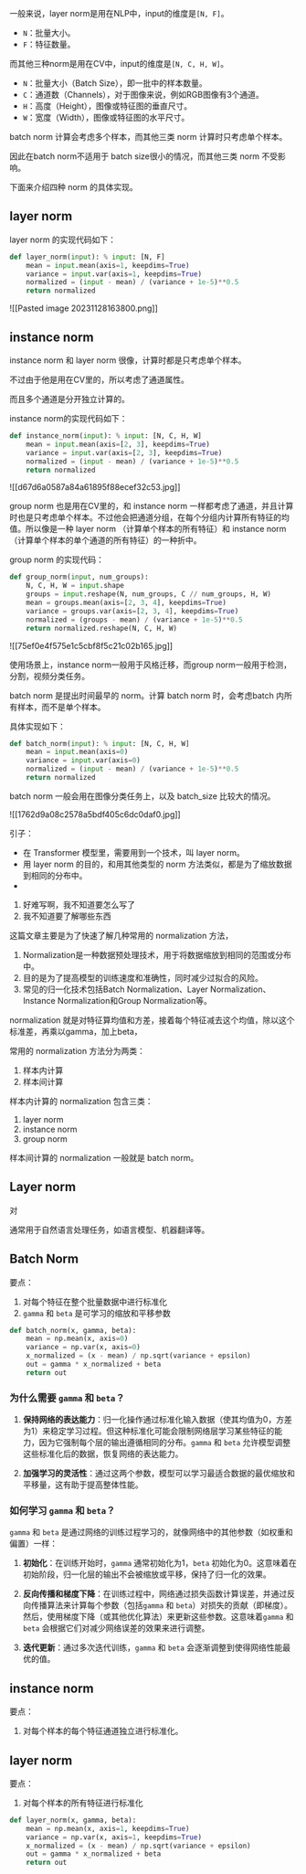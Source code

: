 一般来说，layer norm是用在NLP中，input的维度是`[N, F]`。

- `N`：批量大小。
- `F`：特征数量。

而其他三种norm是用在CV中，input的维度是`[N, C, H, W]`。

- `N`：批量大小（Batch Size），即一批中的样本数量。
- `C`：通道数（Channels），对于图像来说，例如RGB图像有3个通道。
- `H`：高度（Height），图像或特征图的垂直尺寸。
- `W`：宽度（Width），图像或特征图的水平尺寸。

batch norm 计算会考虑多个样本，而其他三类 norm 计算时只考虑单个样本。

因此在batch norm不适用于 batch size很小的情况，而其他三类 norm 不受影响。

下面来介绍四种 norm 的具体实现。

## layer norm

layer norm 的实现代码如下：

```python
def layer_norm(input): % input: [N, F]
    mean = input.mean(axis=1, keepdims=True)
    variance = input.var(axis=1, keepdims=True)
    normalized = (input - mean) / (variance + 1e-5)**0.5
    return normalized
```

![[Pasted image 20231128163800.png]]

## instance norm

instance norm 和 layer norm 很像，计算时都是只考虑单个样本。

不过由于他是用在CV里的，所以考虑了通道属性。

而且多个通道是分开独立计算的。

instance norm的实现代码如下：

```python
def instance_norm(input): % input: [N, C, H, W]
    mean = input.mean(axis=[2, 3], keepdims=True)
    variance = input.var(axis=[2, 3], keepdims=True)
    normalized = (input - mean) / (variance + 1e-5)**0.5
    return normalized
```


![[d67d6a0587a84a61895f88ecef32c53.jpg]]


group norm 也是用在CV里的，和 instance norm 一样都考虑了通道，并且计算时也是只考虑单个样本。不过他会把通道分组，在每个分组内计算所有特征的均值。所以像是一种 layer norm （计算单个样本的所有特征）和 instance norm（计算单个样本的单个通道的所有特征）的一种折中。

group norm 的实现代码：
```python
def group_norm(input, num_groups):
    N, C, H, W = input.shape
    groups = input.reshape(N, num_groups, C // num_groups, H, W)
    mean = groups.mean(axis=[2, 3, 4], keepdims=True)
    variance = groups.var(axis=[2, 3, 4], keepdims=True)
    normalized = (groups - mean) / (variance + 1e-5)**0.5
    return normalized.reshape(N, C, H, W)
```

![[75ef0e4f575e1c5cbf8f5c21c02b165.jpg]]

使用场景上，instance norm一般用于风格迁移，而group norm一般用于检测，分割，视频分类任务。

batch norm 是提出时间最早的 norm。计算 batch norm 时，会考虑batch 内所有样本，而不是单个样本。

具体实现如下：

```python
def batch_norm(input): % input: [N, C, H, W]
    mean = input.mean(axis=0)
    variance = input.var(axis=0)
    normalized = (input - mean) / (variance + 1e-5)**0.5
    return normalized
```

batch norm 一般会用在图像分类任务上，以及 batch_size 比较大的情况。

![[1762d9a08c2578a5bdf405c6dc0daf0.jpg]]





引子：
- 在 Transformer 模型里，需要用到一个技术，叫 layer norm。
- 用 layer norm 的目的，和用其他类型的 norm 方法类似，都是为了缩放数据到相同的分布中。
- 

1. 好难写啊，我不知道要怎么写了
2. 我不知道要了解哪些东西









这篇文章主要是为了快速了解几种常用的 normalization 方法，


1. Normalization是一种数据预处理技术，用于将数据缩放到相同的范围或分布中。
2. 目的是为了提高模型的训练速度和准确性，同时减少过拟合的风险。
3. 常见的归一化技术包括Batch Normalization、Layer Normalization、Instance Normalization和Group Normalization等。


normalization 就是对特征算均值和方差，接着每个特征减去这个均值，除以这个标准差，再乘以gamma，加上beta，




常用的 normalization 方法分为两类：
1. 样本内计算
2. 样本间计算

样本内计算的 normalization 包含三类：
1. layer norm
2. instance norm
3. group norm

样本间计算的 normalization 一般就是 batch norm。

## Layer norm

对

通常用于自然语言处理任务，如语言模型、机器翻译等。

## Batch Norm

要点：
1. 对每个特征在整个批量数据中进行标准化
2. `gamma` 和 `beta` 是可学习的缩放和平移参数

```python
def batch_norm(x, gamma, beta):
    mean = np.mean(x, axis=0)
    variance = np.var(x, axis=0)
    x_normalized = (x - mean) / np.sqrt(variance + epsilon)
    out = gamma * x_normalized + beta
    return out
```

### 为什么需要 `gamma` 和 `beta`？

1. **保持网络的表达能力**：归一化操作通过标准化输入数据（使其均值为0，方差为1）来稳定学习过程。但这种标准化可能会限制网络层学习某些特征的能力，因为它强制每个层的输出遵循相同的分布。`gamma` 和 `beta` 允许模型调整这些标准化后的数据，恢复网络的表达能力。
    
2. **加强学习的灵活性**：通过这两个参数，模型可以学习最适合数据的最优缩放和平移量，这有助于提高整体性能。
    

### 如何学习 `gamma` 和 `beta`？

`gamma` 和 `beta` 是通过网络的训练过程学习的，就像网络中的其他参数（如权重和偏置）一样：

1. **初始化**：在训练开始时，`gamma` 通常初始化为1，`beta` 初始化为0。这意味着在初始阶段，归一化层的输出不会被缩放或平移，保持了归一化的效果。
    
2. **反向传播和梯度下降**：在训练过程中，网络通过损失函数计算误差，并通过反向传播算法来计算每个参数（包括`gamma` 和 `beta`）对损失的贡献（即梯度）。然后，使用梯度下降（或其他优化算法）来更新这些参数。这意味着`gamma` 和 `beta` 会根据它们对减少网络误差的效果来进行调整。
    
3. **迭代更新**：通过多次迭代训练，`gamma` 和 `beta` 会逐渐调整到使得网络性能最优的值。

## instance norm

要点：
1. 对每个样本的每个特征通道独立进行标准化。
## layer norm

要点：
1. 对每个样本的所有特征进行标准化

```python
def layer_norm(x, gamma, beta):
    mean = np.mean(x, axis=1, keepdims=True)
    variance = np.var(x, axis=1, keepdims=True)
    x_normalized = (x - mean) / np.sqrt(variance + epsilon)
    out = gamma * x_normalized + beta
    return out
```

